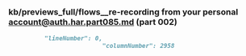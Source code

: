 ### kb/previews_full/flows__re-recording from your personal account@auth.har.part085.md (part 002)

```md
          "lineNumber": 0,
                          "columnNumber": 2958
    
```

```
